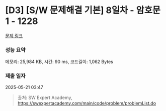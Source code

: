 # [D3] [S/W 문제해결 기본] 8일차 - 암호문1 - 1228 

[문제 링크](https://swexpertacademy.com/main/code/problem/problemDetail.do?contestProbId=AV14w-rKAHACFAYD) 

### 성능 요약

메모리: 25,984 KB, 시간: 90 ms, 코드길이: 1,062 Bytes

### 제출 일자

2025-05-21 03:47



> 출처: SW Expert Academy, https://swexpertacademy.com/main/code/problem/problemList.do